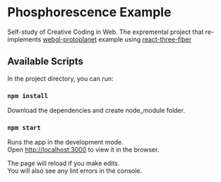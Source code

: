 # Phosphorescence Example  

Self-study of Creative Coding in Web. The expremental project that re-implements [webgl-protoplanet](https://codepen.io/shubniggurath/pen/qLdPMQ) example using [react-three-fiber](https://docs.pmnd.rs/react-three-fiber/getting-started/introduction)

## Available Scripts

In the project directory, you can run:

### `npm install`

Download the dependencies and create node_module folder.

### `npm start`

Runs the app in the development mode.\
Open [http://localhost:3000](http://localhost:3000) to view it in the browser.

The page will reload if you make edits.\
You will also see any lint errors in the console.
